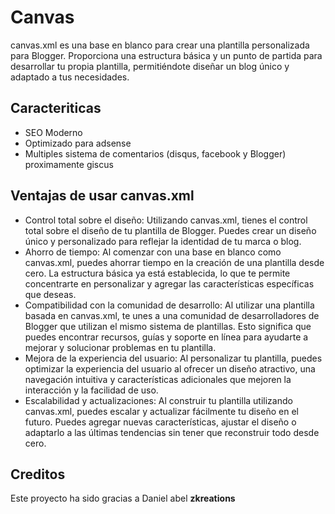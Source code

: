 # Canvas
canvas.xml es una base en blanco para crear una plantilla personalizada para Blogger. Proporciona una estructura básica y un punto de partida para desarrollar tu propia plantilla, permitiéndote diseñar un blog único y adaptado a tus necesidades.


## Caracteriticas

- SEO Moderno
- Optimizado para adsense
- Multiples sistema de comentarios (disqus, facebook y Blogger) proximamente giscus


## Ventajas de usar canvas.xml

- Control total sobre el diseño: Utilizando canvas.xml, tienes el control total sobre el diseño de tu plantilla de Blogger. Puedes crear un diseño único y personalizado para reflejar la identidad de tu marca o blog.
- Ahorro de tiempo: Al comenzar con una base en blanco como canvas.xml, puedes ahorrar tiempo en la creación de una plantilla desde cero. La estructura básica ya está establecida, lo que te permite concentrarte en personalizar y agregar las características específicas que deseas.
- Compatibilidad con la comunidad de desarrollo: Al utilizar una plantilla basada en canvas.xml, te unes a una comunidad de desarrolladores de Blogger que utilizan el mismo sistema de plantillas. Esto significa que puedes encontrar recursos, guías y soporte en línea para ayudarte a mejorar y solucionar problemas en tu plantilla.
- Mejora de la experiencia del usuario: Al personalizar tu plantilla, puedes optimizar la experiencia del usuario al ofrecer un diseño atractivo, una navegación intuitiva y características adicionales que mejoren la interacción y la facilidad de uso.
- Escalabilidad y actualizaciones: Al construir tu plantilla utilizando canvas.xml, puedes escalar y actualizar fácilmente tu diseño en el futuro. Puedes agregar nuevas características, ajustar el diseño o adaptarlo a las últimas tendencias sin tener que reconstruir todo desde cero.


## Creditos

Este proyecto ha sido gracias a Daniel abel **zkreations**
